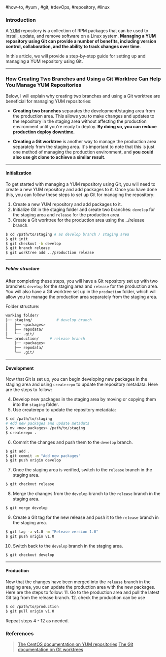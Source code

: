 #how-to, #yum , #git, #devOps, #repository, #linux 

### Introduction

A [YUM](../todo/YUM) repository is a collection of RPM packages that can be used to install, update, and remove software on a Linux system. **Managing a YUM repository using Git can provide a number of benefits, including version control, collaboration, and the ability to track changes over time**.

In this article, we will provide a step-by-step guide for setting up and managing a YUM repository using Git.

---
### How Creating Two Branches and Using a Git Worktree Can Help You Manage YUM Repositories

Below, I will explain why creating two branches and using a Git worktree are beneficial for managing YUM repositories:

* **Creating two branches** separates the development/staging area from the production area. This allows you to make changes and updates to the repository in the staging area without affecting the production environment until you're ready to deploy. **By doing so, you can reduce production deploy downtime**.

* **Creating a Git worktree** is another way to manage the production area separately from the staging area. It's important to note that this is just one method of managing the production environment, and **you could also use git clone to achieve a similar result**.

---
#### Initialization

To get started with managing a YUM repository using Git, you will need to create a new YUM repository and add packages to it. Once you have done this, you can follow these steps to set up Git for managing the repository:

1. Create a new YUM repository and add packages to it.
2. Initialize Git in the staging folder and create two branches: `develop` for the staging area and `release` for the production area.
3. Create a Git worktree for the production area using the ../release branch.
```bash
$ cd /path/to/staging # as develop branch / staging area
$ git init
$ git checkout -b develop
$ git branch release
$ git worktree add ../production release
```

---
##### Folder structure

After completing these steps, you will have a Git repository set up with two branches: `develop` for the staging area and `release` for the production area. You will also have a Git worktree set up in the `production` folder, which will allow you to manage the production area separately from the staging area.

Folder structure:
```bash
working folder/
├── staging/           # develop branch
│   ├── <packages>
│   ├── repodata/
│   └── .git/
└── production/     # release branch
    ├── <packages>
    ├── repodata/
    └── .git/
```

---
#### Development

Now that Git is set up, you can begin developing new packages in the staging area and using `createrepo` to update the repository metadata. Here are the steps to follow:

4. Develop new packages in the staging area by moving or copying them into the `staging` folder.
5. Use createrepo to update the repository metadata:
```bash
$ cd /path/to/staging
# Add new packages and update metadata
$ mv <new packages> /path/to/staging
$ createrepo .
```
6. Commit the changes and push them to the `develop` branch.
```bash
$ git add .
$ git commit -m "Add new packages"
$ git push origin develop
```
7. Once the staging area is verified, switch to the `release` branch in the staging area.
```bash
$ git checkout release
```
8. Merge the changes from the `develop` branch to the `release` branch in the staging area.
```bash
$ git merge develop
```
9. Create a Git tag for the new release and push it to the `release` branch in the staging area.
```bash
$ git tag -a v1.0 -m "Release version 1.0"
$ git push origin v1.0
```
10. Switch back to the `develop` branch in the staging area.
```bash
$ git checkout develop
```

---
#### Production
Now that the changes have been merged into the `release` branch in the staging area, you can update the production area with the new packages. Here are the steps to follow:
11. Go to the production area and pull the latest Git tag from the release branch.
12. check the production can be use

```bash
$ cd /path/to/production
$ git pull origin v1.0
```

Repeat steps 4 - 12 as needed.

### References
> [The CentOS documentation on YUM repositories](https://wiki.centos.org/HowTos/CreateLocalMirror)
> [The Git documentation on Git worktrees](https://git-scm.com/docs/git-worktree)